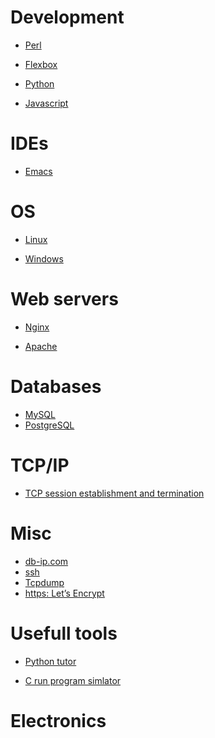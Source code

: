 <!-- TITLE: Snippets -->

# Development

* [Perl](/perl)

* [Flexbox](/css/flexbox)

* [Python](/python)

* [Javascript](/javascript)


# IDEs
* [Emacs](/emacs)

# OS

* [Linux](/linux)

* [Windows](/windows)

# Web servers
* [Nginx](/nginx)

* [Apache](/apache)

# Databases

* [MySQL](/mysql)
* [PostgreSQL](/postgresql)


# TCP/IP

* [TCP session establishment and termination](/tcpip/sessioneandtermination)

# Misc
* [db-ip.com](/misc/dbip)
* [ssh](/misc/ssh)
* [Tcpdump](/misc/tcpdump)
* [https: Let’s Encrypt](/misc/letsencrypt)

# Usefull tools

* [Python tutor](http://pythontutor.com/c.html#mode=edit)

* [C run program simlator](http://pythontutor.com/c.html#code=%23include%20%3Cstdio.h%3E%0A%20%23include%20%3Cstring.h%3E%0A%20int%20main%28%29%0A%20%7B%0A%20char%20str%5B%5D%20%3D%20%22hmmmm...%22%3B%0A%20const%20char%20*%20const%20ptr1%5B%5D%20%3D%20%7B%22to%20be%22,%20%22or%20not%20to%20be%22,%20%22that%20is%20the%20question%22%7D%3B%0A%20char%20*ptr2%20%3D%20%22that%20is%20the%20question%22%3B%0A%0A%28%26ptr2%29%5B3%5D%20%3D%20str%3B%0A%20strcpy%28str,%22%28Hamlet%29%22%29%3B%0A%20for%20%28int%20i%3D0%3B%20i%3Csizeof%28ptr1%29/sizeof%28*ptr1%29%3B%20%2B%2Bi%29%0A%20printf%28%22%25s%20%22,%20ptr1%5Bi%5D%29%3B%0A%20return%200%3B%0A%7D&curInstr=0&mode=display&origin=opt-frontend.js&py=c&rawInputLstJSON=%5B%5D)
# Electronics


